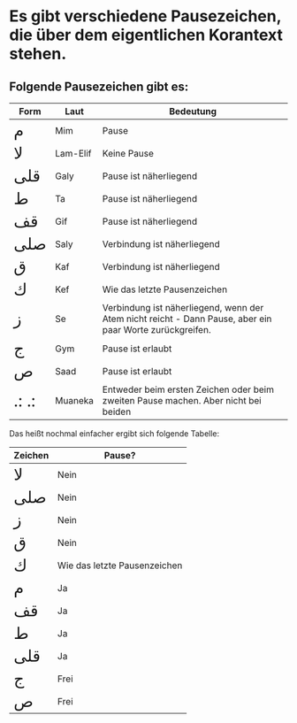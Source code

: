 # Es gibt verschiedene Pausezeichen, die über dem eigentlichen Korantext stehen.
## Folgende Pausezeichen gibt es:

| Form | Laut | Bedeutung |
| --- | --- | --- |
| <span style="font-size: 22pt">م</span> | Mim | Pause |
| <span style="font-size: 22pt">ﻻ</span> | Lam-Elif | Keine Pause |
| <span style="font-size: 22pt">قلى</span> | Galy | Pause ist näherliegend |
| <span style="font-size: 22pt">ط</span> | Ta | Pause ist näherliegend |
| <span style="font-size: 22pt">ﻗﻒ</span> | Gif | Pause ist näherliegend |
| <span style="font-size: 22pt">صلى</span> | Saly | Verbindung ist näherliegend |
| <span style="font-size: 22pt">ق</span> | Kaf | Verbindung ist näherliegend |
| <span style="font-size: 22pt">ك</span> | Kef | Wie das letzte Pausenzeichen |
| <span style="font-size: 22pt">ز</span> | Se | Verbindung ist näherliegend, wenn der Atem nicht reicht - Dann Pause, aber ein paar Worte zurückgreifen. |
| <span style="font-size: 22pt">ج</span> | Gym | Pause ist erlaubt |
| <span style="font-size: 22pt">ص</span> | Saad | Pause ist erlaubt |
| <span style="font-size: 22pt">.: .:</span> | Muaneka | Entweder beim ersten Zeichen oder beim zweiten Pause machen. Aber nicht bei beiden |

Das heißt nochmal einfacher ergibt sich folgende Tabelle:

| Zeichen | Pause? |
| --- | --- |
| <span style="font-size: 22pt">ﻻ</span> | Nein |
| <span style="font-size: 22pt">صلى</span> | Nein |
| <span style="font-size: 22pt">ز</span> | Nein |
| <span style="font-size: 22pt">ق</span> | Nein |
| <span style="font-size: 22pt">ك</span> | Wie das letzte Pausenzeichen |
| <span style="font-size: 22pt">م</span> | Ja |
| <span style="font-size: 22pt">ﻗﻒ</span> | Ja |
| <span style="font-size: 22pt">ط</span> | Ja |
| <span style="font-size: 22pt">قلى</span> | Ja |
| <span style="font-size: 22pt">ج</span> | Frei |
| <span style="font-size: 22pt">ص</span> | Frei |
